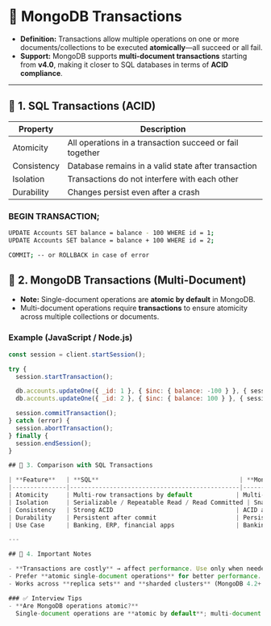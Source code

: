 # 📌 MongoDB Transactions

- **Definition:** Transactions allow multiple operations on one or more documents/collections to be executed **atomically**—all succeed or all fail.  
- **Support:** MongoDB supports **multi-document transactions** starting from **v4.0**, making it closer to SQL databases in terms of **ACID compliance**.  

---

## 🔹 1. SQL Transactions (ACID)

| **Property**   | **Description**                                               |
|----------------|---------------------------------------------------------------|
| Atomicity      | All operations in a transaction succeed or fail together     |
| Consistency    | Database remains in a valid state after transaction          |
| Isolation      | Transactions do not interfere with each other               |
| Durability     | Changes persist even after a crash                            |


### BEGIN TRANSACTION;

```bash
UPDATE Accounts SET balance = balance - 100 WHERE id = 1;
UPDATE Accounts SET balance = balance + 100 WHERE id = 2;

COMMIT; -- or ROLLBACK in case of error
```
## 🔹 2. MongoDB Transactions (Multi-Document)

- **Note:** Single-document operations are **atomic by default** in MongoDB.  
- Multi-document operations require **transactions** to ensure atomicity across multiple collections or documents.  

### Example (JavaScript / Node.js)
```javascript
const session = client.startSession();

try {
  session.startTransaction();

  db.accounts.updateOne({ _id: 1 }, { $inc: { balance: -100 } }, { session });
  db.accounts.updateOne({ _id: 2 }, { $inc: { balance: 100 } }, { session });

  session.commitTransaction();
} catch (error) {
  session.abortTransaction();
} finally {
  session.endSession();
}

## 🔹 3. Comparison with SQL Transactions

| **Feature**   | **SQL**                                       | **MongoDB**                                         |
|---------------|-----------------------------------------------|----------------------------------------------------|
| Atomicity     | Multi-row transactions by default            | Multi-document transactions supported from v4.0  |
| Isolation     | Serializable / Repeatable Read / Read Committed | Snapshot isolation (default)                      |
| Consistency   | Strong ACID                                  | ACID across multiple documents within a replica set |
| Durability    | Persistent after commit                      | Persistent after commit if write concern is satisfied |
| Use Case      | Banking, ERP, financial apps                 | Banking, multi-step updates across collections   |

---

## 🔹 4. Important Notes

- **Transactions are costly** → affect performance. Use only when needed.  
- Prefer **atomic single-document operations** for better performance.  
- Works across **replica sets** and **sharded clusters** (MongoDB 4.2+ supports sharded cluster transactions).  

### ✅ Interview Tips
- **Are MongoDB operations atomic?**  
  Single-document operations are **atomic by default**; multi-document operations require **transactions**.

